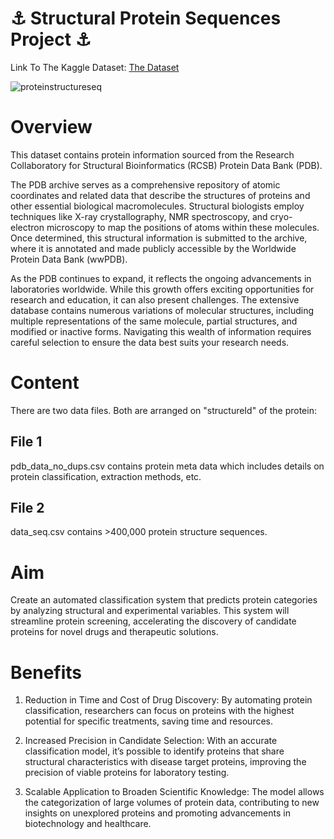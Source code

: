 # ⚓ Structural Protein Sequences Project ⚓

Link To The Kaggle Dataset: <a href="https://www.kaggle.com/datasets/shahir/protein-data-set">The Dataset</a>

![proteinstructureseq](https://github.com/user-attachments/assets/45cc88d5-b43d-4039-9e02-5c308dcdd719)


# Overview

This dataset contains protein information sourced from the Research Collaboratory for Structural Bioinformatics (RCSB) Protein Data Bank (PDB).

The PDB archive serves as a comprehensive repository of atomic coordinates and related data that describe the structures of proteins and other essential biological macromolecules. Structural biologists employ techniques like X-ray crystallography, NMR spectroscopy, and cryo-electron microscopy to map the positions of atoms within these molecules. Once determined, this structural information is submitted to the archive, where it is annotated and made publicly accessible by the Worldwide Protein Data Bank (wwPDB).

As the PDB continues to expand, it reflects the ongoing advancements in laboratories worldwide. While this growth offers exciting opportunities for research and education, it can also present challenges. The extensive database contains numerous variations of molecular structures, including multiple representations of the same molecule, partial structures, and modified or inactive forms. Navigating this wealth of information requires careful selection to ensure the data best suits your research needs.

# Content

There are two data files. Both are arranged on "structureId" of the protein:

## File 1
pdb_data_no_dups.csv contains protein meta data which includes details on protein classification, extraction methods, etc.

## File 2
data_seq.csv contains >400,000 protein structure sequences.


# Aim
Create an automated classification system that predicts protein categories by analyzing structural and experimental variables. This system will streamline protein screening, accelerating the discovery of candidate proteins for novel drugs and therapeutic solutions.

# Benefits
1) Reduction in Time and Cost of Drug Discovery: By automating protein classification, researchers can focus on proteins with the highest potential for specific treatments, saving time and resources.

2) Increased Precision in Candidate Selection: With an accurate classification model, it’s possible to identify proteins that share structural characteristics with disease target proteins, improving the precision of viable proteins for laboratory testing.

3) Scalable Application to Broaden Scientific Knowledge: The model allows the categorization of large volumes of protein data, contributing to new insights on unexplored proteins and promoting advancements in biotechnology and healthcare.





